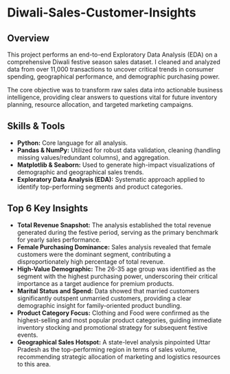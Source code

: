 # Diwali-Sales-Customer-Insights

<h2>Overview</h2>
<p>
This project performs an end-to-end Exploratory Data Analysis (EDA) on a comprehensive Diwali festive season sales dataset. I cleaned and analyzed data from over 11,000 transactions to uncover critical trends in consumer spending, geographical performance, and demographic purchasing power.
</p>
<p>
The core objective was to transform raw sales data into actionable business intelligence, providing clear answers to questions vital for future inventory planning, resource allocation, and targeted marketing campaigns.
</p>

<h2>Skills & Tools</h2>
<ul>
  <li><b>Python:</b> Core language for all analysis.</li>
  <li><b>Pandas & NumPy:</b> Utilized for robust data validation, cleaning (handling missing values/redundant columns), and aggregation.</li>
  <li><b>Matplotlib & Seaborn:</b> Used to generate high-impact visualizations of demographic and geographical sales trends.</li>
  <li><b>Exploratory Data Analysis (EDA):</b> Systematic approach applied to identify top-performing segments and product categories.</li>
</ul>

<h2>Top 6 Key Insights</h2>
<ul class="insight-list">
  <li><b>Total Revenue Snapshot:</b> The analysis established the total revenue generated during the festive period, serving as the primary benchmark for yearly sales performance.</li>
  <li><b>Female Purchasing Dominance:</b> Sales analysis revealed that female customers were the dominant segment, contributing a disproportionately high percentage of total revenue.</li>
  <li><b>High-Value Demographic:</b> The 26-35 age group was identified as the segment with the highest purchasing power, underscoring their critical importance as a target audience for premium products.</li>
  <li><b>Marital Status and Spend:</b> Data showed that married customers significantly outspent unmarried customers, providing a clear demographic insight for family-oriented product bundling.</li>
  <li><b>Product Category Focus:</b> Clothing and Food were confirmed as the highest-selling and most popular product categories, guiding immediate inventory stocking and promotional strategy for subsequent festive events.</li>
  <li><b>Geographical Sales Hotspot:</b> A state-level analysis pinpointed Uttar Pradesh as the top-performing region in terms of sales volume, recommending strategic allocation of marketing and logistics resources to this area.</li>
</ul>
